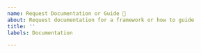 ```yaml
---
name: Request Documentation or Guide 📃
about: Request documentation for a framework or how to guide
title: ''
labels: Documentation

---
```


<!--
Please make sure your request is relevant to the icon pack
and is not already covered in an existing doc / guide
-->


